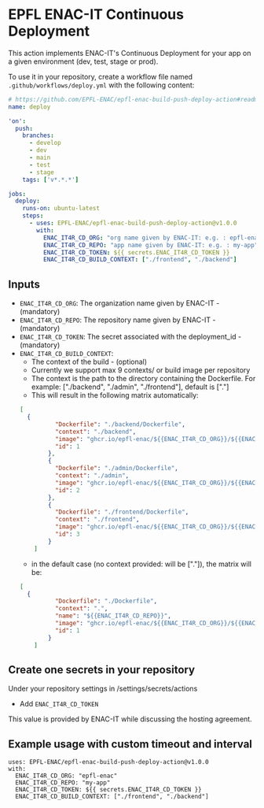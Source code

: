 # EPFL ENAC-IT Continuous Deployment

This action implements ENAC-IT's Continuous Deployment for your app on a given environment (dev, test, stage or prod).

To use it in your repository, create a workflow file named `.github/workflows/deploy.yml` with the following content:

```yml
# https://github.com/EPFL-ENAC/epfl-enac-build-push-deploy-action#readme
name: deploy

'on':
  push:
    branches:
      - develop
      - dev
      - main
      - test
      - stage
    tags: ['v*.*.*']

jobs:
  deploy:
    runs-on: ubuntu-latest
    steps:
      - uses: EPFL-ENAC/epfl-enac-build-push-deploy-action@v1.0.0
        with:
          ENAC_IT4R_CD_ORG: "org name given by ENAC-IT: e.g. : epfl-enac or epfl-lasur"
          ENAC_IT4R_CD_REPO: "app name given by ENAC-IT: e.g. : my-app"
          ENAC_IT4R_CD_TOKEN: ${{ secrets.ENAC_IT4R_CD_TOKEN }}
          ENAC_IT4R_CD_BUILD_CONTEXT: ["./frontend", "./backend"]
```
## Inputs
  - `ENAC_IT4R_CD_ORG`:
    The organization name given by ENAC-IT - (mandatory)
  - `ENAC_IT4R_CD_REPO`:
    The repository name given by ENAC-IT - (mandatory)
  - `ENAC_IT4R_CD_TOKEN`:
    The secret associated with the deployment_id - (mandatory)
  - `ENAC_IT4R_CD_BUILD_CONTEXT`:
    - The context of the build - (optional)
    - Currently we support max 9 contexts/ or build image per repository
    - The context is the path to the directory containing the Dockerfile. For example: 
      ["./backend", "./admin", "./frontend"], default is ["."]
    - This will result in the following matrix automatically:
    ```json
    [
      {
              "Dockerfile": "./backend/Dockerfile",
              "context": "./backend",
              "image": "ghcr.io/epfl-enac/${{ENAC_IT4R_CD_ORG}}/${{ENAC_IT4R_CD_REPO}}/backend",
              "id": 1
            },
            {
              "Dockerfile": "./admin/Dockerfile",
              "context": "./admin",
              "image": "ghcr.io/epfl-enac/${{ENAC_IT4R_CD_ORG}}/${{ENAC_IT4R_CD_REPO}}/admin",
              "id": 2
            },
            {
              "Dockerfile": "./frontend/Dockerfile",
              "context": "./frontend",
              "image": "ghcr.io/epfl-enac/${{ENAC_IT4R_CD_ORG}}/${{ENAC_IT4R_CD_REPO}}/frontend",
              "id": 3
            }
        ]
    ```
    - in the default case (no context provided: will be ["."]), the matrix will be:
    ```json
    [
      {
              "Dockerfile": "./Dockerfile",
              "context": ".",
              "name": "${{ENAC_IT4R_CD_REPO}}",
              "image": "ghcr.io/epfl-enac/${{ENAC_IT4R_CD_ORG}}/${{ENAC_IT4R_CD_REPO}}",
              "id": 1
            }
        ]
    ```
   
## Create one secrets in your repository

Under your repository settings in /settings/secrets/actions

- Add `ENAC_IT4R_CD_TOKEN`

This value is provided by ENAC-IT while discussing the hosting agreement.

## Example usage with custom timeout and interval

```
uses: EPFL-ENAC/epfl-enac-build-push-deploy-action@v1.0.0
with:
  ENAC_IT4R_CD_ORG: "epfl-enac"
  ENAC_IT4R_CD_REPO: "my-app"
  ENAC_IT4R_CD_TOKEN: ${{ secrets.ENAC_IT4R_CD_TOKEN }}
  ENAC_IT4R_CD_BUILD_CONTEXT: ["./frontend", "./backend"]
```
